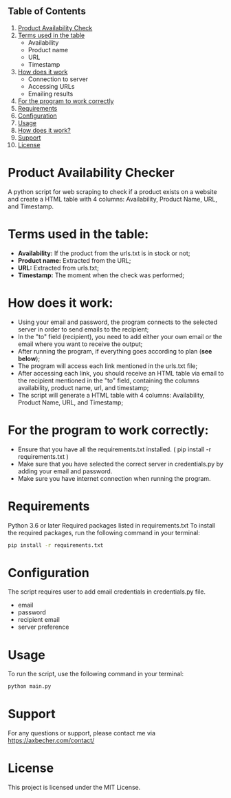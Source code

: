 ## Table of Contents

1. [Product Availability Check](https://github.com/axbecher/Automation-scripts/tree/main/WebScrapingProductInStock#product-availability-checker)
2. [Terms used in the table](https://github.com/axbecher/Automation-scripts/tree/main/WebScrapingProductInStock#terms-used-in-the-table)
   - Availability
   - Product name
   - URL
   - Timestamp
3. [How does it work](https://github.com/axbecher/Automation-scripts/tree/main/WebScrapingProductInStock#how-does-it-work)
   - Connection to server
   - Accessing URLs
   - Emailing results
4. [For the program to work correctly](https://github.com/axbecher/Automation-scripts/tree/main/WebScrapingProductInStock#for-the-program-to-work-correctly)
5. [Requirements](https://github.com/axbecher/Automation-scripts/tree/main/WebScrapingProductInStock#requirements)
6. [Configuration](https://github.com/axbecher/Automation-scripts/tree/main/WebScrapingProductInStock#configuration)
7. [Usage](https://github.com/axbecher/Automation-scripts/tree/main/WebScrapingProductInStock#usage)
8. [How does it work?](https://github.com/axbecher/Automation-scripts/tree/main/WebScrapingProductInStock#how-does-it-work-1)
9. [Support](https://github.com/axbecher/Automation-scripts/tree/main/WebScrapingProductInStock#support)
10. [License](https://github.com/axbecher/Automation-scripts/tree/main/WebScrapingProductInStock#license)

# Product Availability Checker
A python script for web scraping to check if a product exists on a website and create a HTML table with 4 columns: Availability, Product Name, URL, and Timestamp.

# Terms used in the table:
- **Availability:** If the product from the urls.txt is in stock or not;
- **Product name:** Extracted from the URL;
- **URL:** Extracted from urls.txt;
- **Timestamp:** The moment when the check was performed;

# How does it work:

- Using your email and password, the program connects to the selected server in order to send emails to the recipient;
- In the "to" field (recipient), you need to add either your own email or the email where you want to receive the output;
- After running the program, if everything goes according to plan (**see below**);
- The program will access each link mentioned in the urls.txt file;
- After accessing each link, you should receive an HTML table via email to the recipient mentioned in the "to" field, containing the columns availability, product name, url, and timestamp;
- The script will generate a HTML table with 4 columns: Availability, Product Name, URL, and Timestamp;

# For the program to work correctly:
- Ensure that you have all the requirements.txt installed. ( pip install -r requirements.txt )
- Make sure that you have selected the correct server in credentials.py by adding your email and password.
- Make sure you have internet connection when running the program.

# Requirements

Python 3.6 or later
Required packages listed in requirements.txt
To install the required packages, run the following command in your terminal:

```sh
pip install -r requirements.txt
```
# Configuration

The script requires user to add email credentials in credentials.py file.

- email
- password
- recipient email
- server preference

# Usage
To run the script, use the following command in your terminal:
```sh
python main.py
```

# Support
For any questions or support, please contact me via https://axbecher.com/contact/

# License
This project is licensed under the MIT License.
